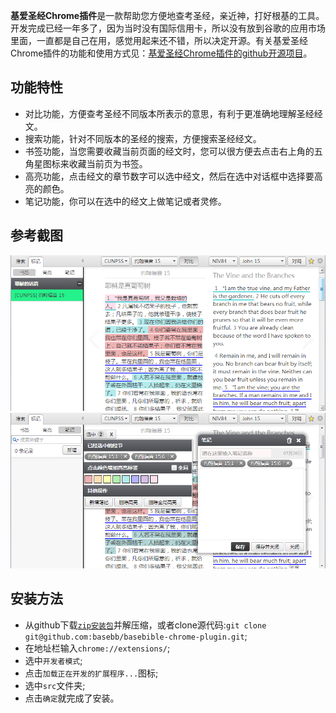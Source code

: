 <!-- 
.. link: 
.. description: 
.. tags: 开源, 基爱圣经, Chrome插件
.. date: 2013/07/01 21:57:54
.. title: 开源：基爱圣经--Chrome插件
.. slug: basebible-chrome-plugin
-->


**基爱圣经Chrome插件**是一款帮助您方便地查考圣经，亲近神，打好根基的工具。开发完成已经一年多了，因为当时没有国际信用卡，所以没有放到谷歌的应用市场里面，一直都是自己在用，感觉用起来还不错，所以决定开源。有关基爱圣经Chrome插件的功能和使用方式见：<a href="https://github.com/basebb/basebible-chrome-plugin" target="_blank">基爱圣经Chrome插件的github开源项目</a>。

## 功能特性

* 对比功能，方便查考圣经不同版本所表示的意思，有利于更准确地理解圣经经文。
* 搜索功能，针对不同版本的圣经的搜索，方便搜索圣经经文。
* 书签功能，当您需要收藏当前页面的经文时，您可以很方便去点击右上角的五角星图标来收藏当前页为书签。
* 高亮功能，点击经文的章节数字可以选中经文，然后在选中对话框中选择要高亮的颜色。
* 笔记功能，你可以在选中的经文上做笔记或者灵修。

## 参考截图
<img src="/assets/image/basebible-chrome.png"/>

<img src="/assets/image/basebible-chrome1.png"/>

## 安装方法

- 从github下载<a href="https://github.com/basebb/basebible-chrome-plugin/archive/master.zip">`zip安装包`</a>并解压缩，或者clone源代码:`git clone git@github.com:basebb/basebible-chrome-plugin.git`;
- 在地址栏输入`chrome://extensions/`;
- 选中`开发者模式`;
- 点击`加载正在开发的扩展程序...`图标;
- 选中`src`文件夹;
- 点击`确定`就完成了安装。


